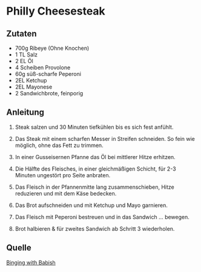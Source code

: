 # Philly Cheesesteak

## Zutaten

+ 700g Ribeye (Ohne Knochen)
+ 1 TL Salz
+ 2 EL Öl
+ 4 Scheiben Provolone
+ 60g süß-scharfe Peperoni
+ 2EL Ketchup
+ 2EL Mayonese
+ 2 Sandwichbrote, feinporig

## Anleitung

1. Steak salzen und 30 Minuten tiefkühlen bis es sich fest anfühlt.

2. Das Steak mit einem scharfen Messer in Streifen schneiden. So fein wie
   möglich, ohne das Fett zu trimmen.

3. In einer Gusseisernen Pfanne das Öl bei mittlerer Hitze erhitzen.

4. Die Hälfte des Fleisches, in einer gleichmäßigen Schicht, für 2-3 Minuten
   ungestört pro Seite anbraten.

5. Das Fleisch in der Pfannenmitte lang zusammenschieben, Hitze reduzieren und
   mit dem Käse bedecken.

6. Das Brot aufschneiden und mit Ketchup und Mayo garnieren.

7. Das Fleisch mit Peperoni bestreuen und in das Sandwich … bewegen.

8. Brot halbieren & für zweites Sandwich ab Schritt 3 wiederholen.

## Quelle

[Binging with Babish](https://www.bingingwithbabish.com/recipes/2017/5/4/cheesesteak)
